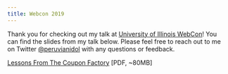 ```yaml
---
title: Webcon 2019
---
```


Thank you for checking out my talk at [University of Illinois WebCon](http://webcon.illinois.edu/)! You can find the slides from my talk below. Please feel free to reach out to me on Twitter [@peruvianidol](https://twitter.com/peruvianidol) with any questions or feedback.

[Lessons From The Coupon Factory](/slides/lessons-from-the-coupon-factory.pdf) \[PDF, ~80MB\]
